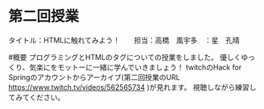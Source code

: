 # 第二回授業
タイトル：HTMLに触れてみよう！　　担当：高橋　風宇多　：星　孔晴

 #概要
 プログラミングとHTMLのタグについての授業をしました。
 優しくゆっくり、気楽にをモットーに一緒に学んでいきましょう！
 twitchのHack for Springのアカウントからアーカイブ(第二回授業のURL https://www.twitch.tv/videos/562565734 )が見れます。
 視聴しながら練習してみてください。
